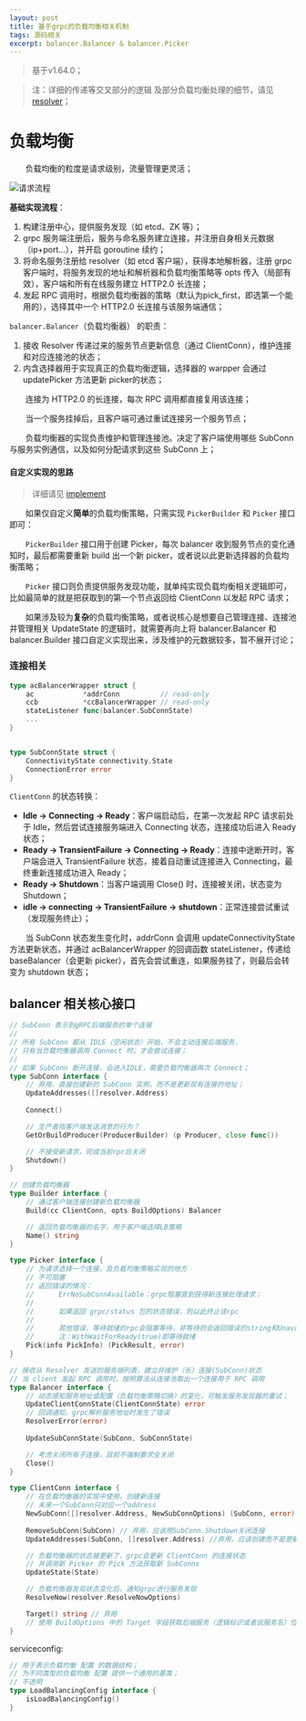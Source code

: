 ```yaml
---
layout: post
title: 基于grpc的负载均衡相关机制
tags: 源码相关
excerpt: balancer.Balancer & balancer.Picker
---
```


> 基于v1.64.0；

> 注：详细的传递等交叉部分的逻辑 及部分负载均衡处理的细节，请见 [resolver](https://acceleratorssr.github.io/2024/10/20/grpc-resolver.html)；

# 负载均衡

&emsp;&emsp;负载均衡的粒度是请求级别，流量管理更灵活；
<p><img src="https://acceleratorssr.github.io/image/lb.png" alt="请求流程"></p>


**基础实现流程**：
1. 构建注册中心，提供服务发现（如 etcd、ZK 等）；
2. grpc 服务端注册后，服务与命名服务建立连接，并注册自身相关元数据（ip+port...），并开启 goroutine 续约；
3. 将命名服务注册给 resolver（如 etcd 客户端），获得本地解析器，注册 grpc 客户端时，将服务发现的地址和解析器和负载均衡策略等 opts 传入（局部有效），客户端和所有在线服务建立 HTTP2.0 长连接；
4. 发起 RPC 调用时，根据负载均衡器的策略（默认为pick_first，即选第一个能用的），选择其中一个 HTTP2.0 长连接与该服务端通信；

`balancer.Balancer`（负载均衡器） 的职责：
1. 接收 Resolver 传递过来的服务节点更新信息（通过 ClientConn），维护连接和对应连接池的状态；
2. 内含选择器用于实现真正的负载均衡逻辑，选择器的 warpper 会通过 updatePicker 方法更新 picker的状态；

&emsp;&emsp;连接为 HTTP2.0 的长连接，每次 RPC 调用都直接复用该连接；

&emsp;&emsp;当一个服务挂掉后，且客户端可通过重试连接另一个服务节点；

&emsp;&emsp;负载均衡器的实现负责维护和管理连接池。决定了客户端使用哪些 SubConn 与服务实例通信，以及如何分配请求到这些 SubConn 上；



#### 自定义实现的思路

> 详细请见 [implement](https://acceleratorssr.github.io/2024/10/20/grpc-self-implement.html)

&emsp;&emsp;如果仅自定义**简单**的负载均衡策略，只需实现 `PickerBuilder` 和 `Picker` 接口即可：

&emsp;&emsp;`PickerBuilder` 接口用于创建 Picker，每次 balancer 收到服务节点的变化通知时，最后都需要重新 build 出一个新 picker，或者说以此更新选择器的负载均衡策略；

&emsp;&emsp;`Picker` 接口则负责提供服务发现功能，就单纯实现负载均衡相关逻辑即可，比如最简单的就是把获取到的第一个节点返回给 ClientConn 以发起 RPC 请求；

&emsp;&emsp;如果涉及较为**复杂**的负载均衡策略，或者说核心是想要自己管理连接、连接池并管理相关 UpdateState 的逻辑时，就需要再向上将 balancer.Balancer 和 balancer.Builder 接口自定义实现出来，涉及维护的元数据较多，暂不展开讨论；


### 连接相关
```go
type acBalancerWrapper struct {
	ac            *addrConn          // read-only
	ccb           *ccBalancerWrapper // read-only
	stateListener func(balancer.SubConnState)
    ...
}


type SubConnState struct {
    ConnectivityState connectivity.State 
    ConnectionError error
}
```

`ClientConn` 的状态转换：
- **Idle -> Connecting -> Ready**：客户端启动后，在第一次发起 RPC 请求前处于 Idle，然后尝试连接服务端进入 Connecting 状态，连接成功后进入 Ready 状态；
- **Ready -> TransientFailure -> Connecting → Ready**：连接中途断开时，客户端会进入 TransientFailure 状态，接着自动重试连接进入 Connecting，最终重新连接成功进入 Ready；
- **Ready -> Shutdown**：当客户端调用 Close() 时，连接被关闭，状态变为 Shutdown；
- **idle -> connecting -> TransientFailure -> shutdown**：正常连接尝试重试（发现服务终止）；

&emsp;&emsp;当 SubConn 状态发生变化时，addrConn 会调用 updateConnectivityState 方法更新状态，并通过 acBalancerWrapper 的回调函数 stateListener，传递给 baseBalancer（会更新 picker），首先会尝试重连，如果服务挂了，则最后会转变为 shutdown 状态；

## balancer 相关核心接口

```go
// SubConn 表示到gRPC后端服务的单个连接
// 
// 所有 SubConn 都从 IDLE（空闲状态）开始，不会主动连接后端服务，
// 只有当负载均衡器调用 Connect 时，才会尝试连接；
// 
// 如果 SubConn 断开连接，会进入IDLE，需要负载均衡器再次 Connect；
type SubConn interface {
    // 弃用，直接创建新的 SubConn 实例，而不是更新现有连接的地址；
	UpdateAddresses([]resolver.Address)
    
	Connect()

    // 生产者指客户端发送消息的行为？
	GetOrBuildProducer(ProducerBuilder) (p Producer, close func())

    // 不接受新请求，完成当前rpc后关闭
	Shutdown()
}

// 创建负载均衡器
type Builder interface {
	// 通过客户端连接创建新负载均衡器
	Build(cc ClientConn, opts BuildOptions) Balancer

    // 返回负载均衡器的名字，用于客户端选择LB策略
	Name() string
}

type Picker interface {
    // 为请求选择一个连接，及负载均衡策略实现的地方
    // 不可阻塞
    // 返回错误的情况：
    // 		ErrNoSubConnAvailable：grpc阻塞直到获得新连接处理请求；
    //	
    //		如果返回 grpc/status 包的状态错误，则以此终止该rpc
    // 
    //		其他错误，等待就绪的rpc会阻塞等待，非等待则会返回错误的string和Unavailable
    //		注：WithWaitForReady(true)即等待就绪
	Pick(info PickInfo) (PickResult, error)
}

// 接收从 Resolver 发送的服务端列表，建立并维护（长）连接(SubConn)状态
// 当 client 发起 RPC 调用时，按照算法从连接池取出一个连接用于 RPC 调用
type Balancer interface {
    // 动态感知服务地址或配置（负载均衡策略切换）的变化，可触发服务发现器的重试；
	UpdateClientConnState(ClientConnState) error
	// 回调通知，grpc解析服务地址时发生了错误
	ResolverError(error)
    
	UpdateSubConnState(SubConn, SubConnState)

    // 考虑关闭所有子连接，目前不强制要求全关闭
	Close()
}

type ClientConn interface {
    // 在负载均衡器的实现中使用，创建新连接
    // 未来一个SubConn只对应一个address
	NewSubConn([]resolver.Address, NewSubConnOptions) (SubConn, error)
    
	RemoveSubConn(SubConn) // 弃用，应该用SubConn.Shutdown关闭连接
	UpdateAddresses(SubConn, []resolver.Address) //弃用，应该创建而不是更新

    // 负载均衡器的状态被更新了，grpc会更新 ClientConn 的连接状态
    // 并调用新 Picker 的 Pick 方法获取新 SubConns
	UpdateState(State)

    // 负载均衡器发现状态变化后，通知grpc进行服务发现
	ResolveNow(resolver.ResolveNowOptions)

	Target() string // 弃用
    // 使用 BuildOptions 中的 Target 字段获取后端服务（逻辑标识或者说服务名）位置
}
```

serviceconfig:
```go
// 用于表示负载均衡 配置 的数据结构；
// 为不同类型的负载均衡 配置 提供一个通用的基类；
// 不透明
type LoadBalancingConfig interface {
	isLoadBalancingConfig()
}
```

